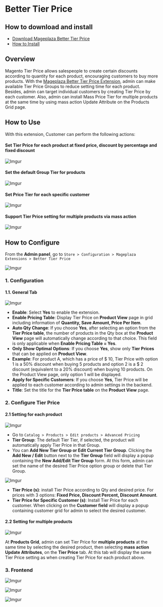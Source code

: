 # Better Tier Price

## How to download and install

- [Download Mageplaza Better Tier Price](https://www.mageplaza.com/magento-2-better-tier-price/)
- [How to Install](https://www.mageplaza.com/install-magento-2-extension/)

## Overview

Magento Tier Price allows salespeople to create certain discounts according to quantity for each product, encouraging customers to buy more products. With the [Mageplaza Better Tier Price Extension](https://www.mageplaza.com/magento-2-better-tier-price/), admin can make available Tier Price Groups to reduce setting time for each product. Besides, admin can target individual customers by creating Tier Price by each customer. Also, admin can install Mass Price Tier for multiple products at the same time by using mass action Update Attribute on the Products Grid page.


## How to Use

With this extension, Customer can perform the following actions:

#### Set Tier Price for each product at fixed price, discount by percentage and fixed discount

![Imgur](https://i.imgur.com/glw3IsZ.png)

#### Set the default Group Tier for products

![Imgur](https://i.imgur.com/7SZ5heO.png)

#### Set Price Tier for each specific customer

![Imgur](https://i.imgur.com/5LOy4Xs.png)

#### Support Tier Price setting for multiple products via mass action

![Imgur](https://i.imgur.com/7Ho1PDV.png)

## How to Configure

From the **Admin panel**, go to `Store > Configuration > Mageplaza Extensions > Better Tier Price`

![Imgur](https://i.imgur.com/s1sd02M.png)

### 1. Configuration

#### 1.1. General Tab

![Imgur](https://i.imgur.com/s1sd02M.png)


- **Enable**: Select **Yes** to enable the extension.
- **Enable Pricing Table**: Display Tier Price on **Product View** page in grid including information of **Quantity, Save Amount, Price Per Item**.
- **Auto Qty Change**: If you choose **Yes**, after selecting an option from the **Tier Price table**, the number of products in the Qty box at the **Product View** page will automatically change according to that choice. This field is only applicable when **Enable Pricing Table = Yes**.
- **Only Show Optimal Options**: If you choose **Yes**, show only **Tier Prices** that can be applied on **Product View**.
- **Example**: For product A, which has a price of $ 10, Tier Price with option 1 is a 50% discount when buying 5 products and option 2 is a $ 2 discount (equivalent to a 20% discount) when buying 10 products. On the Product View page, only option 1 will be displayed.
- **Apply for Specific Customers**: If you choose **Yes**, Tier Price will be applied to each customer according to admin settings in the backend.
- **Title**: Set the title for the **Tier Price table** on the **Product View** page.

### 2. Configure Tier Price

#### 2.1 Setting for each product

![Imgur](https://i.imgur.com/YF9uTdC.png)


- Go to `Catalog > Products > Edit products > Advanced Pricing`
- **Tier Group**: The default Tier Tier, if selected, the product will automatically apply Tier Price in that Group.
- You can **Add New Tier Group or Edit Current Tier Group**. Clicking the **Add New / Edit** button next to the **Tier Group** field will display a popup containing the **New Add/Edit Tier Group** form. At this form, admin can set the name of the desired Tier Price option group or delete that Tier Group.

![Imgur](https://i.imgur.com/bNt6m5R.png)

- **Tier Price (s)**: install Tier Price according to Qty and desired price. For prices with 3 options: **Fixed Price, Discount Percent, Discount Amount**.
- **Tier Price for Specific Customer (s)**: Install Tier Price for each customer. When clicking on the **Customer field** will display a popup containing customer grid for admin to select the desired customer.

#### 2.2 Setting for multiple products

![Imgur](https://i.imgur.com/Z6S6sNx.png)

At **Products Grid**, admin can set Tier Price for **multiple products** at the same time by selecting the desired product, then selecting **mass action Update Attributes**, on the **Tier Price** tab. At this tab will display the same Tier Price setting as when creating Tier Price for each product above.

### 3. Frontend

![Imgur](https://i.imgur.com/6ywuhoY.png)

![Imgur](https://i.imgur.com/rwcFOWt.png)

![Imgur](https://i.imgur.com/HlbYYrm.png)
